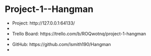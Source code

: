 # Project-1--Hangman

<ul>
<li>Project: http://127.0.0.1:64133/<li>
<li>Trello Board: https://trello.com/b/ROQwotnq/project-1-hangman<li>
<li>GitHub: https://github.com/lsmith190/Hangman<li>